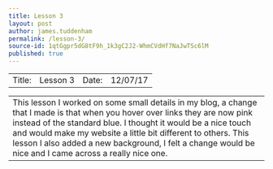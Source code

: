 ```yaml
---
title: Lesson 3
layout: post
author: james.tuddenham
permalink: /lesson-3/
source-id: 1qtGgpr5dG8tF9h_1k3gC2J2-WhmCVdHf7NaJwTSc6lM
published: true
---
```

<table>
  <tr>
    <td>Title:  </td>
    <td>Lesson 3</td>
    <td> Date:  </td>
    <td>12/07/17</td>
  </tr>
</table>


<table>
  <tr>
    <td>This lesson I worked on some small details in my blog, a change that I made is that when you hover over links they are now pink instead of the standard blue. I thought it would be a nice touch and would make my website a little bit different to others. 
This lesson I also added a new background, I felt a change would be nice and I came across a really nice one.</td>
  </tr>
</table>


